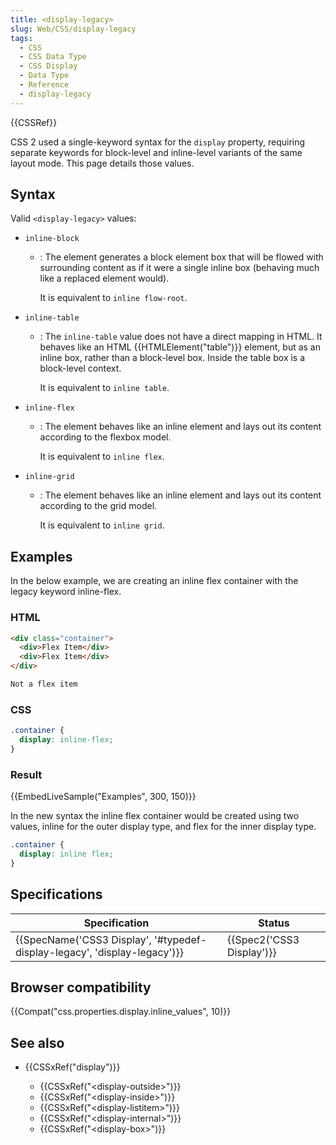 ```yaml
---
title: <display-legacy>
slug: Web/CSS/display-legacy
tags:
  - CSS
  - CSS Data Type
  - CSS Display
  - Data Type
  - Reference
  - display-legacy
---
```

{{CSSRef}}

CSS 2 used a single-keyword syntax for the `display` property, requiring separate keywords for block-level and inline-level variants of the same layout mode. This page details those values.

## Syntax

Valid `<display-legacy>` values:

- `inline-block`

  - : The element generates a block element box that will be flowed with surrounding content as if it were a single inline box (behaving much like a replaced element would).

    It is equivalent to `inline flow-root`.

- `inline-table`

  - : The `inline-table` value does not have a direct mapping in HTML. It behaves like an HTML {{HTMLElement("table")}} element, but as an inline box, rather than a block-level box. Inside the table box is a block-level context.

    It is equivalent to `inline table`.

- `inline-flex`

  - : The element behaves like an inline element and lays out its content according to the flexbox model.

    It is equivalent to `inline flex`.

- `inline-grid`

  - : The element behaves like an inline element and lays out its content according to the grid model.

    It is equivalent to `inline grid`.

## Examples

In the below example, we are creating an inline flex container with the legacy keyword inline-flex.

### HTML

```html
<div class="container">
  <div>Flex Item</div>
  <div>Flex Item</div>
</div>

Not a flex item
```

### CSS

```css
.container {
  display: inline-flex;
}
```

### Result

{{EmbedLiveSample("Examples", 300, 150)}}

In the new syntax the inline flex container would be created using two values, inline for the outer display type, and flex for the inner display type.

```css
.container {
  display: inline flex;
}
```

## Specifications

| Specification                                                                                    | Status                           |
| ------------------------------------------------------------------------------------------------ | -------------------------------- |
| {{SpecName('CSS3 Display', '#typedef-display-legacy', 'display-legacy')}} | {{Spec2('CSS3 Display')}} |

## Browser compatibility

{{Compat("css.properties.display.inline_values", 10)}}
## See also

- {{CSSxRef("display")}}

  - {{CSSxRef("&lt;display-outside&gt;")}}
  - {{CSSxRef("&lt;display-inside&gt;")}}
  - {{CSSxRef("&lt;display-listitem&gt;")}}
  - {{CSSxRef("&lt;display-internal&gt;")}}
  - {{CSSxRef("&lt;display-box&gt;")}}

